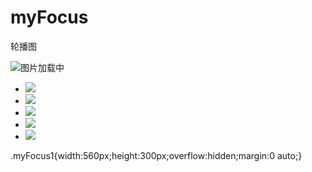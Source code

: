 # myFocus
轮播图
<script type="text/javascript" src="js/myfocus-2.0.1.min.js"></script>
<script type="text/javascript" src="js/mf-pattern/mF_tbhuabao.js"></script>
<link href="js/mf-pattern/mF_tbhuabao.css" style="text/css" rel="stylesheet">
<script type="text/javascript">
 myFocus.set({id:"picBox"})
</script>


<div class="myFocus1" id="picBox">
	<div class="loading"><img src="img/loading.gif" alt="图片加载中"/></div>
    <div class="pic">
    	<ul>
    		<li><img src="img/2a.jpg"></li>
            <li><img src="img/3a.jpg"></li>
            <li><img src="img/5a.jpg"></li>
            <li><img src="img/1a.jpg"></li>
            <li><img src="img/4a.jpg"></li>
    	</ul>
    </div>
</div>



.myFocus1{width:560px;height:300px;overflow:hidden;margin:0 auto;}
